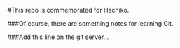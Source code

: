 #This repo is commemorated for Hachiko.

###Of course, there are something notes for learning Git.

###Add this line on the git server...
